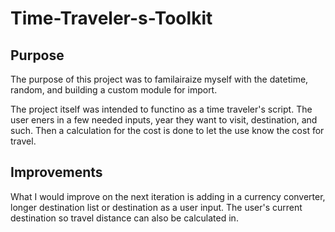 # Time-Traveler-s-Toolkit

## Purpose

  The purpose of this project was to familairaize myself with the datetime, random, and building a custom module for import. 
  
  The project itself was intended to functino as a time traveler's script. The user eners in a few needed inputs, year they want to visit, destination, and such. Then a calculation for the cost is done to let the use know the cost for travel. 


## Improvements

  What I would improve on the next iteration is adding in a currency converter, longer destination list or destination as a user input. The user's current destination so travel distance can also be calculated in.   
